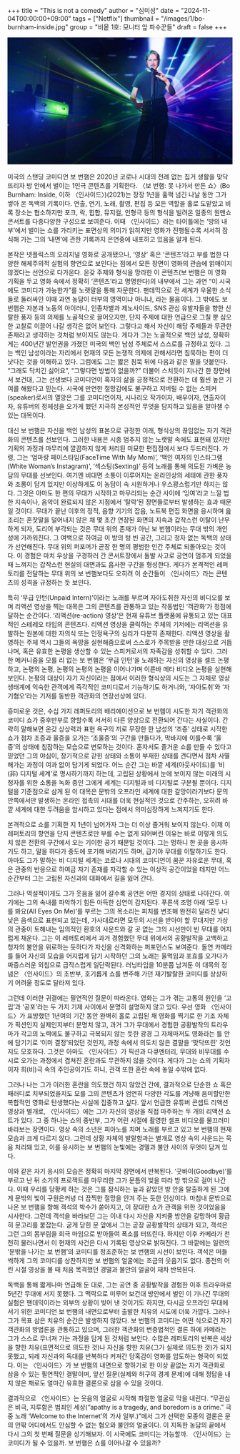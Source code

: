 +++
title = "This is not a comedy"
author = "심미성"
date = "2024-11-04T00:00:00+09:00"
tags = ["Netflix"]
thumbnail = "/images/1/bo-burnham-inside.jpg"
group = "비옽 1호: 모니터 앞 파수꾼들"
draft = false
+++

![Bo Burnham: Inside](/images/1/bo-burnham-inside.jpg)

미국의 스탠딩 코미디언 보 번햄은 2020년 코로나 시대의 전례 없는 칩거 생활을 맞닥뜨리자 방 안에서 벌이는 1인극 콘텐츠를 기획한다. 〈보 번햄: 못 나가서 만든 쇼〉(Bo Burnham: Inside, 이하 〈인사이드〉)(2021)는 장장 1년을 훌쩍 넘긴 나날 동안 그가 쌓아 온 독백의 기록이다. 연출, 연기, 노래, 촬영, 편집 등 모든 역할을 홀로 도맡았고 비록 장소는 협소하지만 포크, 락, 힙합, 뮤지컬, 인형극 등의 형식을 빌려온 일종의 원맨쇼 콘서트를 다종다양한 구성으로 보여준다. 이때 〈인사이드〉라는 타이틀에는 ‘방의 내부’에서 벌이는 쇼를 가리키는 표면상의 의미가 읽히지만 영화가 진행될수록 서서히 잠식해 가는 그의 ‘내면’에 관한 기록까지 은연중에 내포하고 있음을 알게 된다.

본작은 넷플릭스의 오리지널 영화로 공개됐으나, ‘영상’ 혹은 ‘콘텐츠’라고 부를 법한 다양한 해체주의적 실험의 향연으로 보인다는 점에서 모든 장면이 영화의 관습에 얽매이지 않겠다는 선언으로 다가온다. 온갖 주제와 형식을 망라한 이 콘텐츠(보 번햄은 이 영화 기획을 두고 영화 속에서 정확히 ‘콘텐츠’라고 명명한다)의 내부에서 그는 과연 “이 시국에도 코미디가 가능한가”를 노랫말을 통해 자문한다. 팬데믹으로 전 세계가 우울한 소식들로 둘러싸인 이때 과연 농담이 터부의 영역이냐 아니냐, 라는 물음이다. 그 밖에도 보 번햄은 자본과 노동의 아이러니, 인종차별과 제노사이드, SNS 관심 유발자들을 향한 신랄한 풍자 등의 의제를 노골적으로 끌어오지만, 단지 주제에 대한 언급으로 그칠 뿐 심오한 고찰로 이끌어 나갈 생각은 없어 보인다. 그렇다고 해서 자신이 해당 주제들과 무관한 존재라고 생각하는 것처럼 보이지도 않는다. 게다가 그는 노골적으로 백인 남성, 정확하게는 400년간 발언권을 가졌던 미국의 백인 남성 주체로서 스스로를 규정하고 있다. 그는 백인 남성이라는 자리에서 현재의 모든 논쟁적 의제에 관해서라면 침묵하는 편이 더 낫다는 것을 이해하고 있다. 그럼에도 그는 짧은 침묵 뒤에 다음과 같은 말을 덧붙인다. “그래도 닥치긴 싫어요”, “그렇다면 방법이 없을까?” 더불어 스치듯이 지나간 한 장면에서 보건대, 그는 선생보다 코미디언이 혹자의 삶을 긍정적으로 전환하는 데 훨씬 높은 기여를 해왔다고 믿는다. 시국에 만연한 절망감에도 불구하고 저버릴 수 없는 스피커(speaker)로서의 열망은 그를 코미디언이자, 시나리오 작가이자, 배우이자, 연출자이자, 유튜버의 정체성을 오가게 했던 지극히 본성적인 무엇을 담지하고 있음을 알아챌 수 있는 대목이다.

대신 보 번햄은 자신을 백인 남성의 표본으로 규정한 이래, 형식상의 끊임없는 자기 객관화의 콘텐츠를 선보인다. 그러한 내용은 시종 멈추지 않는 노랫말 속에도 표현돼 있지만 기획의 과정과 마무리에 깔끔하지 않게 처리된 미묘한 편집점에서 보다 두드러진다. 가령, 그는 ‘엄마랑 페이스타임(FaceTime With My Mom)’, ‘백인 여자의 인스타그램(White Woman’s Instagram)’, ‘섹스팅(Sexting)’ 등의 노래를 통해 의도된 가벼운 농담의 무대를 선보인다. 여기엔 비대면 소통이 이루어지는 온라인상의 세태에 관한 풍자와 조롱이 담겨 있지만 이상하게도 이 농담이 속 시원하거나 우스꽝스럽기만 하지는 않다. 그것은 아마도 한 편의 무대가 시작하고 마무리되는 순간 사이에 ‘잉여’라고 느낄 법한 지속이나, 음악이 완료되지 않은 지점에서 ‘탈락’된 장면들로부터 발생하는 효과 때문일 것이다. 무대가 끝난 이후의 정적, 음향 기기의 잡음, 노트북 편집 화면을 응시하며 읊조리는 혼잣말을 덜어내지 않은 채 몇 초간 연장된 화면의 지속과 갑작스런 이탈이 난무하게 되자, 도리어 부각되는 것은 무대 위의 존재가 아닌 보 번햄이라는 무대 밖의 개인성에 가까워진다. 그 여백으로 하여금 이 방의 텅 빈 공간, 그리고 청자 없는 독백의 상태가 선연해진다. 무대 위의 퍼포머가 곧장 한 명의 평범한 인간 주체로 되돌아오는 것이다. 이 경험은 마치 우상을 구경하러 간 콘서트장에서 돌발 사고로 공연이 멈추게 되었을 때 느껴지는 갑작스런 현실의 대면과도 흡사한 구간을 형성한다. 게다가 본격적인 레퍼토리를 전달하는 무대 위의 보 번햄보다도 오히려 이 순간들이 〈인사이드〉라는 콘텐츠의 성격을 규정하는 듯 보인다.

특히 ‘무급 인턴(Unpaid Intern)’이라는 노래를 부르며 자아도취한 자신의 비디오를 보며 리액션 영상을 찍는 대목은 그의 콘텐츠를 관통하고 있는 작동법인 ‘객관화’가 정점에 달하는 순간이다. ‘리액션(re-action) 영상’은 현재 유튜브 플랫폼에 유통되고 있는 대표적인 스테레오 타입의 콘텐츠다. 리액션 영상을 클릭하는 주체의 기저에는 리액션을 유발하는 원본에 대한 자의식 또는 인정욕구의 심리가 다분히 존재한다. 리액션 영상을 촬영하는 주체 역시 그들의 욕망을 실현해줌으로써 스스로가 주목받을 만한 대상으로 거듭나며, 혹은 유효한 논평을 생산할 수 있는 스피커로서의 자족감을 성취할 수 있다. 그러한 메커니즘을 모를 리 없는 보 번햄은 ‘무급 인턴’을 노래하는 자신의 영상을 셀프 논평하고, 논평의 논평, 논평의 논평의 논평을 이어나가며 이른바 메타 비디오 논평을 실현해 보인다. 논평의 대상이 자기 자신이라는 점에서 이러한 형식상의 시도는 그 자체로 영상 생태계에 익숙한 관객에게 즉각적인 코미디로서 기능하기도 하거니와, ‘자아도취’와 ‘자기혐오’라는 기저를 동반한 객관화의 연장선상에 있다.

흥미로운 것은, 수십 가지 레퍼토리의 배리에이션으로 보 번햄이 시도한 자기 객관화의 코미디 쇼가 중후반부로 향할수록 서서히 다른 양상으로 전환되어 간다는 사실이다. 간략히 말해보면 온갖 상상력과 표현 욕구의 끼로 무장한 한 남성의 ‘조증’ 상태로 시작한 쇼가 점차 조증과 울증을 오가는 ‘조울증’의 구간을 만들다가, 막바지에 이를수록 ‘울증’의 상태에 침잠하는 모습으로 변모하는 것이다. 혼자서도 즐거운 쇼를 만들 수 있다고 믿었던 그의 야심이, 장기적으로 갇힌 상태와 소통이 부재한 상태를 견디면서 점차 사멸해가는 과정이 여과 없이 담기게 되었다. 어느 순간 그는 바깥 세계(아웃사이드)를 ‘비(非) 디지털 세계’로 명시하기까지 하는데, 고립된 상황에서 눈에 보이지 않는 미래의 시청자를 위한 소통을 녹화 중인 그에게 세계는 디지털과 비 디지털로 구분될 뿐이다. 디지털을 기준점으로 삼게 된 이 대목은 문밖의 오프라인 세계에 대한 갈망이라기보다 문의 안쪽에서만 발생하는 온라인 접촉의 시대를 더욱 현실적인 것으로 간주하는, 오히려 바깥 세계에 대한 두려움을 암시하고 있다는 점에서 의미심장하게 느껴지기도 한다.

본격적으로 쇼를 기획한 지 1년이 넘어가자 그는 더 이상 즐거워 보이지 않는다. 이제 이 레퍼토리의 향연을 단지 콘텐츠로만 부를 수는 없게 되어버린 이유는 바로 이렇게 의도치 않은 전환의 구간에서 오는 기이한 공기 때문일 것이다. 그는 멍하니 한 곳을 응시하기도 하고, 말을 하다가 중도에 포기해 버리기도 하며, 급기야 무대를 이탈하기도 한다. 아마도 그가 말하는 비 디지털 세계는 코로나 시대의 코미디언이 꿈꾼 자유로운 무대, 혹은 관중의 반응으로 하여금 자기 존재를 자각할 수 있는 이상적 공간이었을 테지만 어느 순간부터 그는 고립된 자신과의 대화에서 길을 잃어 간다.

그러나 역설적이게도 그가 웃음을 잃어 갈수록 공연은 어떤 경지의 상태로 나아간다. 여기에는 그의 속내를 파악하기 힘든 아득한 심연이 감지된다. 푸른색 조명 아래 ‘모두 나를 봐요(All Eyes On Me)’를 부르는 그의 목소리는 피치를 변조해 완전히 달라진 낮디낮은 음색으로 표현되고 있는데, 가사대로라면 모두의 시선을 받아야 할 무대지만 가상의 관중이 토해내는 임의적인 환호의 사운드와 갈 곳 없는 그의 시선만이 빈 무대를 어지럽게 채운다. 그는 이 레퍼토리에서 과거 경험했던 무대 위에서의 공황발작을 고백하고 청자의 불안을 위로하는 듯하다가 자신을 신격화하는 퍼포먼스도 보여준다. 돌연 카메라를 들어 자신의 모습을 어지럽게 담기 시작하던 그의 노래는 울먹임과 포효를 오가다가 짜증스러운 외침으로 급작스럽게 일단락된다. 러닝타임을 10분쯤 남겨둔 이 대목의 정념은 〈인사이드〉의 초반부, 호기롭게 쇼를 변주해 가던 재기발랄한 코미디를 상상하기 어려울 정도로 달라져 있다.

그런데 이러한 귀결에는 필연적인 질문이 따라온다. 영화는 그가 겪는 고통의 원인을 ‘고립’과 ‘공포’라는 두 가지 기제 사이에서 분명히 설명하지 않고 있다. 우선 영화 〈인사이드〉가 표방했던 1년여의 기간 동안 완벽히 홀로 고립된 채 영화를 찍기로 한 기조 자체가 픽션인지 실제인지부터 분명치 않고, 과거 그가 무대에서 경험한 공황발작의 트라우마가 각고의 노력에도 불구하고 극복되지 않는 듯한 광경 그 자체마저도 영화라는 틀 안에 담기기로 ‘이미 결정’되었던 것인지, 과정 속에서 의도치 않은 결말을 ‘맞닥뜨린’ 것인지도 모호하다. 그것은 아마도 〈인사이드〉가 픽션과 다큐멘터리, 무대와 비무대를 수시로 오가는 과정에서 겹쳐진 혼란과도 무관하지 않을 것이다. 게다가 그는 쇼의 기획자이자 희(비)극 속의 주인공이기도 하니, 관객 또한 혼란 속에 놓일 수밖에 없다.

그러나 나는 그가 이러한 혼란을 의도했건 하지 않았건 간에, 결과적으로 단순한 쇼 혹은 패러디로 치부되었을지도 모를 그의 콘텐츠가 엄연히 다양한 각도를 겨냥해 음미할만한 복합적인 영화로 탄생했다는 사실에 집중하고 싶다. 앞서 언급한 유튜버 콘셉트 리액션 영상과 별개로, 〈인사이드〉에는 그가 자신의 영상을 직접 마주하는 두 개의 리액션 쇼트가 있다. 그 중 하나는 쇼의 중반부, 그가 어린 시절에 촬영한 셀프 비디오를 물끄러미 바라보는 장면이다. 영상 속의 소년은 피아노를 치며 노래를 부르고 있고 보 번햄의 현재 모습과 크게 다르지 않다. 그런데 상황 자체의 발랄함과는 별개로 영상 속의 사운드는 묵음 처리돼 있고, 이를 응시하는 보 번햄의 눈빛에는 경멸과 불안 사이의 무엇이 담겨 있다.

이와 같은 자기 응시의 모습은 정확히 마지막 장면에서 반복된다. ‘굿바이(Goodbye)’를 부르고 난 뒤 소기의 프로젝트를 마무리한 그가 문틈의 빛을 따라 방 밖으로 걸어 나간다. 이때 우리를 당황케 하는 것은 그를 잠식하는 늪과 같았던 방 안을 탈출하게 된 그에게 문밖의 빛이 구원은커녕 더 끔찍한 절망을 안겨 주는 듯한 인상이다. 마침내 문밖으로 나온 보 번햄을 향해 객석의 박수가 쏟아지고, 이 장대한 쇼가 관객을 위한 것이었음을 시사한다. 그런데 객석을 바라보던 그는 이내 다시 자신을 지켜줄 방안을 갈망하며 황급히 문고리를 붙잡는다. 굳게 닫힌 문 앞에서 그는 곧장 공황발작의 상태가 되고, 객석은 그런 그의 몸부림을 희극 마임으로 받아들여 폭소를 터뜨린다. 하지만 이후 카메라가 천천히 물러나면서 이 현재의 사건은 다시 기록된 영상으로 밝혀진다. 그 바깥에는 일련의 ‘문밖을 나가는 보 번햄’의 코미디를 정조준하는 보 번햄의 시선이 보인다. 객석은 떠들썩하게 그의 코미디를 상찬하지만 보 번햄의 얼굴에는 조금의 웃음기도 없다. 종전의 어린 시절 영상을 볼 때 처음 목격했던 경멸과 불안의 얼굴이 재차 반복된다.

독백을 통해 짧게나마 언급해 둔 대로, 그는 공연 중 공황발작을 경험한 이후 트라우마로 5년간 무대에 서지 못했다. 그 맥락으로 미루어 보건대 방안에서 벌인 이 기나긴 무대의 실험은 팬데믹이라는 외부의 상황이 빚어 낸 것이기도 하지만, 다시금 오프라인 무대에 서기 위한 코미디언 보 번햄의 내면으로부터 출발한 치유의 시도에 더욱 가깝다. 그러나 그가 목표 삼은 치유의 순간은 발생하지 않았다. 보 번햄의 코미디는 어떤 식으로건 자기 객관화의 방법론을 관통하고 있으며, 그러한 객관화의 변증법적인 결론 하에 카메라는 그가 스스로 무너져 가는 과정을 담게 된 것처럼 보인다. 수많은 레퍼토리의 반복은 세상을 향한 치유(표면적으로 의도한 것)나 자신을 향한 치유(그가 실제로 의도한 것)가 되지 못했고, 되레 자신과의 독대를 반복하다 커져간 당혹감이 영화를 압도하는 형국이 되었다. 이는 〈인사이드〉가 보 번햄의 내면으로 향하기로 한 이상 끝없는 자기 객관화로 삼을 수 있는 필연적인 결말이며, 앞선 질문(실제와 허구의 경계 문제)에 대해 정답을 내지 않은 채로도 얼마간 유효한 결론으로 삼을 수 있을 것이다.

결과적으로 〈인사이드〉는 웃음의 얼굴로 시작해 좌절한 얼굴로 막을 내린다. “무관심은 비극, 지루함은 범죄인 세상(“apathy is a tragedy, and boredom is a crime.” 극중 노래 ‘Welcome to the Internet’의 가사 일부.)”에서 그가 선택한 모종의 결론은 문의 안팎 어디에서도 안심할 수 없는 혐오와 불안의 얼굴이다. 이 지독한 농담의 끝에서 다시 그의 첫 번째 질문을 상기해보자. 이 시국에도 코미디는 가능할까. 〈인사이드〉는 코미디가 될 수 있을까. 보 번햄은 쇼를 이어나갈 수 있을까?
